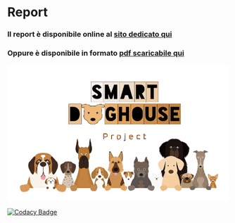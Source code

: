 # Report
### Il report è disponibile online al [sito dedicato qui](https://smartdoghouse.github.io/Report/ "Report Website") <br>
###  Oppure è disponibile in formato [pdf scaricabile qui](https://github.com/SmartDogHouse/Report/releases/latest/download/main.pdf "Pdf Download")


![Smart Doghouse Logo](./Extra/logo.png "SmartDoghouse Logo")

[![Codacy Badge](https://app.codacy.com/project/badge/Grade/d4f9eaf8ae8a45a795fc3f40a9f8a65d)](https://www.codacy.com/gh/SmartDogHouse/Report/dashboard?utm_source=github.com&amp;utm_medium=referral&amp;utm_content=SmartDogHouse/Report&amp;utm_campaign=Badge_Grade)